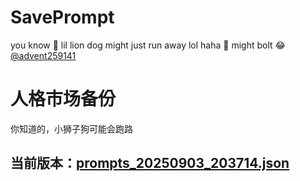 # SavePrompt
you know 🫠 lil lion dog might just run away lol
haha 🐶 might bolt 😂 [@advent259141](https://github.com/advent259141)

# 人格市场备份
你知道的，小狮子狗可能会跑路

## 当前版本：[prompts_20250903_203714.json](https://github.com/Larch-C/SavePrompt/blob/main/prompts_20250903_203714.json)

